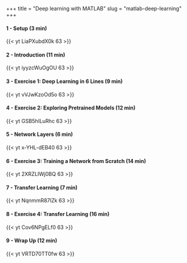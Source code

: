 +++
title = "Deep learning with MATLAB"
slug = "matlab-deep-learning"
+++

#### 1 - Setup (3 min)
{{< yt LiaPXubdX0k 63 >}}

#### 2 - Introduction (11 min)
{{< yt iyyzcWuOgOU 63 >}}

#### 3 - Exercise 1: Deep Learning in 6 Lines (9 min)
{{< yt vVJwKzoOd5o 63 >}}

#### 4 - Exercise 2: Exploring Pretrained Models (12 min)
{{< yt GSB5hILuRhc 63 >}}

#### 5 - Network Layers (6 min)
{{< yt x-YHL-dEB40 63 >}}

#### 6 - Exercise 3: Training a Network from Scratch (14 min)
{{< yt 2XRZLIWj0BQ 63 >}}

#### 7 - Transfer Learning (7 min)
{{< yt NqnmmR87lZk 63 >}}

#### 8 - Exercise 4: Transfer Learning (16 min)
{{< yt Cov6NPgELf0 63 >}}

#### 9 - Wrap Up (12 min)
{{< yt VRTD70TT0fw 63 >}}
